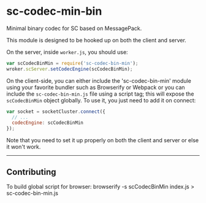 # sc-codec-min-bin
Minimal binary codec for SC based on MessagePack.

This module is designed to be hooked up on both the client and server.

On the server, inside `worker.js`, you should use:

```js
var scCodecBinMin = require('sc-codec-bin-min');
wroker.scServer.setCodecEngine(scCodecBinMin);
```

On the client-side, you can either include the 'sc-codec-bin-min' module using
your favorite bundler such as Browserify or Webpack or you can include the `sc-codec-bin-min.js`
file using a script tag; this will expose the `scCodecBinMin` object globally.
To use it, you just need to add it on connect:

```js
var socket = socketCluster.connect({
  // ...
  codecEngine: scCodecBinMin
});
```

Note that you need to set it up properly on both the client and server or else it won't work.

---

## Contributing

To build global script for browser:
browserify -s scCodecBinMin index.js > sc-codec-bin-min.js
